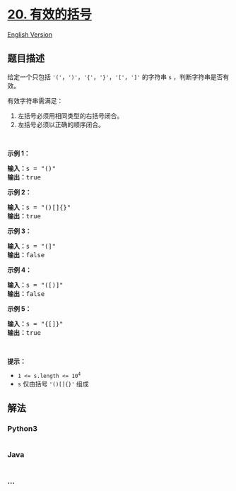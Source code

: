 # [20. 有效的括号](https://leetcode-cn.com/problems/valid-parentheses)

[English Version](/solution/0000-0099/0020.Valid%20Parentheses/README_EN.md)

## 题目描述

<!-- 这里写题目描述 -->

<p>给定一个只包括 <code>'('</code>，<code>')'</code>，<code>'{'</code>，<code>'}'</code>，<code>'['</code>，<code>']'</code> 的字符串 <code>s</code> ，判断字符串是否有效。</p>

<p>有效字符串需满足：</p>

<ol>
	<li>左括号必须用相同类型的右括号闭合。</li>
	<li>左括号必须以正确的顺序闭合。</li>
</ol>

<p> </p>

<p><strong>示例 1：</strong></p>

<pre>
<strong>输入：</strong>s = "()"
<strong>输出：</strong>true
</pre>

<p><strong>示例 2：</strong></p>

<pre>
<strong>输入：</strong>s = "()[]{}"
<strong>输出：</strong>true
</pre>

<p><strong>示例 3：</strong></p>

<pre>
<strong>输入：</strong>s = "(]"
<strong>输出：</strong>false
</pre>

<p><strong>示例 4：</strong></p>

<pre>
<strong>输入：</strong>s = "([)]"
<strong>输出：</strong>false
</pre>

<p><strong>示例 5：</strong></p>

<pre>
<strong>输入：</strong>s = "{[]}"
<strong>输出：</strong>true</pre>

<p> </p>

<p><strong>提示：</strong></p>

<ul>
	<li><code>1 <= s.length <= 10<sup>4</sup></code></li>
	<li><code>s</code> 仅由括号 <code>'()[]{}'</code> 组成</li>
</ul>


## 解法

<!-- 这里可写通用的实现逻辑 -->

<!-- tabs:start -->

### **Python3**

<!-- 这里可写当前语言的特殊实现逻辑 -->

```python

```

### **Java**

<!-- 这里可写当前语言的特殊实现逻辑 -->

```java

```

### **...**

```

```

<!-- tabs:end -->
